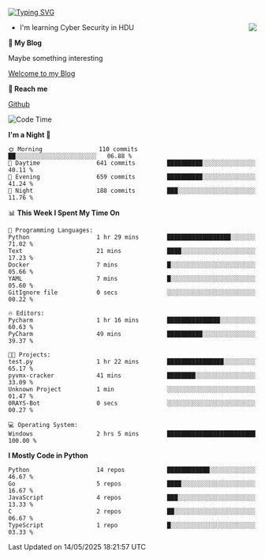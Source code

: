 [![Typing SVG](https://readme-typing-svg.herokuapp.com?font=Fira+Code&pause=1000&random=false&width=450&height=60&lines=Hello+%F0%9F%91%8B%F0%9F%8F%BB;I'm+JBNRZ)](https://git.io/typing-svg)

<a href="#">
  <img align="right" src="https://github-readme-stats.vercel.app/api?username=JBNRZ&show_icons=true&bg_color=15,f2f7fd,E0EAFC" />
</a>

- I'm learning Cyber Security in HDU

 **🌱 My Blog**

Maybe something interesting

[Welcome to my Blog](https://jbnrz.com.cn/)

 **💬 Reach me** 

[Github](https://github.com/JBNRZ)


<!--START_SECTION:waka-->
![Code Time](http://img.shields.io/badge/Code%20Time-1%2C173%20hrs%2052%20mins-blue)

**I'm a Night 🦉** 

```text
🌞 Morning                110 commits         ██░░░░░░░░░░░░░░░░░░░░░░░   06.88 % 
🌆 Daytime                641 commits         ██████████░░░░░░░░░░░░░░░   40.11 % 
🌃 Evening                659 commits         ██████████░░░░░░░░░░░░░░░   41.24 % 
🌙 Night                  188 commits         ███░░░░░░░░░░░░░░░░░░░░░░   11.76 % 
```


📊 **This Week I Spent My Time On** 

```text
💬 Programming Languages: 
Python                   1 hr 29 mins        ██████████████████░░░░░░░   71.02 % 
Text                     21 mins             ████░░░░░░░░░░░░░░░░░░░░░   17.23 % 
Docker                   7 mins              █░░░░░░░░░░░░░░░░░░░░░░░░   05.66 % 
YAML                     7 mins              █░░░░░░░░░░░░░░░░░░░░░░░░   05.60 % 
GitIgnore file           0 secs              ░░░░░░░░░░░░░░░░░░░░░░░░░   00.22 % 

🔥 Editors: 
Pycharm                  1 hr 16 mins        ███████████████░░░░░░░░░░   60.63 % 
PyCharm                  49 mins             ██████████░░░░░░░░░░░░░░░   39.37 % 

🐱‍💻 Projects: 
test.py                  1 hr 22 mins        ████████████████░░░░░░░░░   65.17 % 
pyvmx-cracker            41 mins             ████████░░░░░░░░░░░░░░░░░   33.09 % 
Unknown Project          1 min               ░░░░░░░░░░░░░░░░░░░░░░░░░   01.47 % 
0RAYS-Bot                0 secs              ░░░░░░░░░░░░░░░░░░░░░░░░░   00.27 % 

💻 Operating System: 
Windows                  2 hrs 5 mins        █████████████████████████   100.00 % 
```

**I Mostly Code in Python** 

```text
Python                   14 repos            ████████████░░░░░░░░░░░░░   46.67 % 
Go                       5 repos             ████░░░░░░░░░░░░░░░░░░░░░   16.67 % 
JavaScript               4 repos             ███░░░░░░░░░░░░░░░░░░░░░░   13.33 % 
C                        2 repos             ██░░░░░░░░░░░░░░░░░░░░░░░   06.67 % 
TypeScript               1 repo              █░░░░░░░░░░░░░░░░░░░░░░░░   03.33 % 
```




 Last Updated on 14/05/2025 18:21:57 UTC
<!--END_SECTION:waka-->
